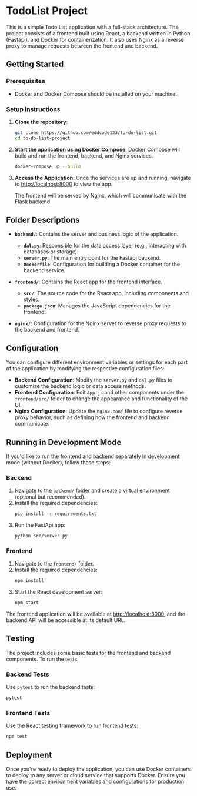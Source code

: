 # TodoList Project

This is a simple Todo List application with a full-stack architecture. The project consists of a frontend built using React, a backend written in Python (Fastapi), and Docker for containerization. It also uses Nginx as a reverse proxy to manage requests between the frontend and backend.

## Getting Started

### Prerequisites

- Docker and Docker Compose should be installed on your machine.

### Setup Instructions

1. **Clone the repository**:
   ```bash
   git clone https://github.com/eddcode123/to-do-list.git
   cd to-do-list-project
   ```

2. **Start the application using Docker Compose**:
   Docker Compose will build and run the frontend, backend, and Nginx services.
   ```bash
   docker-compose up --build
   ```

3. **Access the Application**:
   Once the services are up and running, navigate to [http://localhost:8000](http://localhost:8000) to view the app.
   
   The frontend will be served by Nginx, which will communicate with the Flask backend.

## Folder Descriptions

- **`backend/`**: Contains the server and business logic of the application.
  - **`dal.py`**: Responsible for the data access layer (e.g., interacting with databases or storage).
  - **`server.py`**: The main entry point for the Fastapi backend.
  - **`Dockerfile`**: Configuration for building a Docker container for the backend service.

- **`frontend/`**: Contains the React app for the frontend interface.
  - **`src/`**: The source code for the React app, including components and styles.
  - **`package.json`**: Manages the JavaScript dependencies for the frontend.

- **`nginx/`**: Configuration for the Nginx server to reverse proxy requests to the backend and frontend.

## Configuration

You can configure different environment variables or settings for each part of the application by modifying the respective configuration files:

- **Backend Configuration**: Modify the `server.py` and `dal.py` files to customize the backend logic or data access methods.
- **Frontend Configuration**: Edit `App.js` and other components under the `frontend/src/` folder to change the appearance and functionality of the UI.
- **Nginx Configuration**: Update the `nginx.conf` file to configure reverse proxy behavior, such as defining how the frontend and backend communicate.

## Running in Development Mode

If you'd like to run the frontend and backend separately in development mode (without Docker), follow these steps:

### Backend

1. Navigate to the `backend/` folder and create a virtual environment (optional but recommended).
2. Install the required dependencies:
   ```bash
   pip install -r requirements.txt
   ```
3. Run the FastApi app:
   ```bash
   python src/server.py
   ```

### Frontend

1. Navigate to the `frontend/` folder.
2. Install the required dependencies:
   ```bash
   npm install
   ```
3. Start the React development server:
   ```bash
   npm start
   ```

The frontend application will be available at [http://localhost:3000](http://localhost:3000), and the backend API will be accessible at its default URL.

## Testing

The project includes some basic tests for the frontend and backend components. To run the tests:

### Backend Tests

Use `pytest` to run the backend tests:
```bash
pytest
```

### Frontend Tests

Use the React testing framework to run frontend tests:
```bash
npm test
```

## Deployment

Once you're ready to deploy the application, you can use Docker containers to deploy to any server or cloud service that supports Docker. Ensure you have the correct environment variables and configurations for production use.


